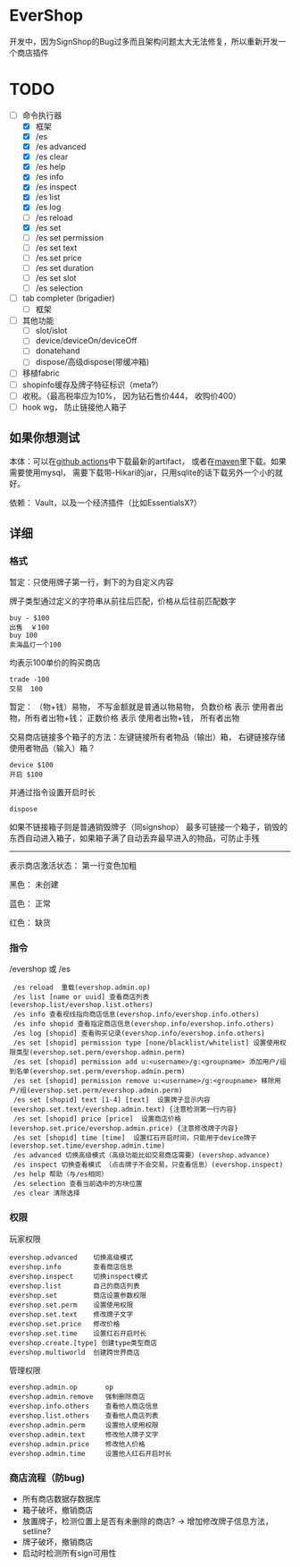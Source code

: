 # EverShop

开发中，因为SignShop的Bug过多而且架构问题太大无法修复，所以重新开发一个商店插件

# TODO

- [ ] 命令执行器
  - [x] 框架
  - [x] /es
  - [x] /es advanced
  - [x] /es clear
  - [x] /es help
  - [x] /es info
  - [x] /es inspect
  - [x] /es list
  - [x] /es log
  - [ ] /es reload
  - [x] /es set
  - [ ] /es set permission
  - [ ] /es set text
  - [ ] /es set price
  - [ ] /es set duration
  - [ ] /es set slot
  - [ ] /es selection
- [ ] tab completer (brigadier)
  - [ ] 框架
- [ ] 其他功能
  - [ ] slot/islot
  - [ ] device/deviceOn/deviceOff
  - [ ] donatehand
  - [ ] dispose/高级dispose(带缓冲箱)
- [ ] 移植fabric
- [ ] shopinfo缓存及牌子特征标识（meta?）
- [ ] 收税。（最高税率应为10%， 因为钻石售价444， 收购价400）
- [ ] hook wg， 防止链接他人箱子

## 如果你想测试

本体：可以在[github actions](https://github.com/EverMCServer/EverShop/actions)中下载最新的artifact， 或者在[maven](http://maven-djytw.azurewebsites.net/maven-repository/com/evermc/evershop/EverShop/1.0/)里下载。如果需要使用mysql， 需要下载带-Hikari的jar，只用sqlite的话下载另外一个小的就好。

依赖： Vault，以及一个经济插件（比如EssentialsX?）

## 详细

### 格式

暂定：只使用牌子第一行，剩下的为自定义内容

牌子类型通过定义的字符串从前往后匹配，价格从后往前匹配数字

```
buy - $100
出售  ￥100
buy 100
卖海晶灯一个100
```

均表示100单价的购买商店 

```
trade -100
交易  100
```

暂定： （物+钱）易物， 不写金额就是普通以物易物， 负数价格 表示 使用者出物，所有者出物+钱； 正数价格 表示 使用者出物+钱， 所有者出物

交易商店链接多个箱子的方法：左键链接所有者物品（输出）箱， 右键链接存储使用者物品（输入）箱？

```
device $100
开启 $100
```

并通过指令设置开启时长

```
dispose
```
如果不链接箱子则是普通销毁牌子（同signshop）
最多可链接一个箱子，销毁的东西自动进入箱子，如果箱子满了自动丢弃最早进入的物品，可防止手残

------

表示商店激活状态： 第一行变色加粗

黑色： 未创建

蓝色： 正常

红色： 缺货

### 指令

/evershop 或 /es

```
 /es reload  重载(evershop.admin.op)
 /es list [name or uuid] 查看商店列表(evershop.list/evershop.list.others)
 /es info 查看视线指向商店信息(evershop.info/evershop.info.others)
 /es info shopid 查看指定商店信息(evershop.info/evershop.info.others)
 /es log [shopid] 查看购买记录(evershop.info/evershop.info.others)
 /es set [shopid] permission type [none/blacklist/whitelist] 设置使用权限类型(evershop.set.perm/evershop.admin.perm)
 /es set [shopid] permission add u:<username>/g:<groupname> 添加用户/组到名单(evershop.set.perm/evershop.admin.perm)
 /es set [shopid] permission remove u:<username>/g:<groupname> 移除用户/组(evershop.set.perm/evershop.admin.perm)
 /es set [shopid] text [1-4] [text]  设置牌子显示内容(evershop.set.text/evershop.admin.text) {注意检测第一行内容}
 /es set [shopid] price [price]  设置商店价格(evershop.set.price/evershop.admin.price) {注意修改牌子内容}
 /es set [shopid] time [time]  设置红石开启时间，只能用于device牌子(evershop.set.time/evershop.admin.time)
 /es advanced 切换高级模式（高级功能比如交易商店需要）(evershop.advance)
 /es inspect 切换查看模式 （点击牌子不会交易，只查看信息）(evershop.inspect)
 /es help 帮助（与/es相同）
 /es selection 查看当前选中的方块位置
 /es clear 清除选择
```

### 权限

玩家权限

```
evershop.advanced    切换高级模式
evershop.info        查看商店信息
evershop.inspect     切换inspect模式
evershop.list        自己的商店列表
evershop.set         商店设置参数权限
evershop.set.perm    设置使用权限
evershop.set.text    修改牌子文字
evershop.set.price   修改价格
evershop.set.time    设置红石开启时长
evershop.create.[type] 创建type类型商店
evershop.multiworld  创建跨世界商店
```

管理权限

```
evershop.admin.op       op
evershop.admin.remove   强制删除商店
evershop.info.others    查看他人商店信息
evershop.list.others    查看他人商店列表
evershop.admin.perm     设置他人使用权限
evershop.admin.text     修改他人牌子文字
evershop.admin.price    修改他人价格
evershop.admin.time     设置他人红石开启时长
```

### 商店流程（防bug)

* 所有商店数据存数据库
* 箱子破坏，撤销商店
* 放置牌子，检测位置上是否有未删除的商店? -> 增加修改牌子信息方法， setline?
* 牌子破坏，撤销商店
* 启动时检测所有sign可用性
